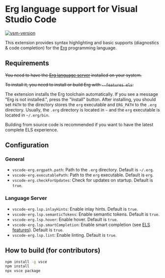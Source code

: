 # Erg language support for Visual Studio Code

<a href="https://marketplace.visualstudio.com/items?itemName=erg-lang.vscode-erg" target="_blank" rel="noreferrer noopener nofollow"><img src="https://img.shields.io/visual-studio-marketplace/v/erg-lang.vscode-erg?style=flat&amp;label=VS%20Marketplace&amp;logo=visual-studio-code" alt="vsm-version"></a>

This extension provides syntax highlighting and basic supports (diagnostics & code completion) for the [Erg](https://github.com/erg-lang/erg) programming language.

## Requirements

~~You need to have the [Erg language server](https://github.com/erg-lang/erg/tree/main/compiler/els#readme) installed on your system.~~

~~To install it, you need to install or build Erg with `--features els`.~~

The extension installs the Erg toolchain automatically. If you see a message "Erg is not installed.", press the "Install" button.
After installing, you should set `PATH` to the directory stores the `erg` executable and `ERG_PATH` to the `.erg` directory.
Usually, the `.erg` directory is located in `~` and the `erg` executable is located in `~/.erg/bin`.

Building from source code is recommended if you want to have the latest complete ELS experience.

## Configuration

### General

* `vscode-erg.ergpath.path`: Path to the `.erg` directory. Default is `~/.erg`.
* `vscode-erg.executablePath`: Path to the `erg` executable. Default is `erg`.
* `vscode-erg.checkForUpdates`: Check for updates on startup. Default is `true`.

### Language Server

* `vscode-erg.lsp.inlayHints`: Enable inlay hints. Default is `true`.
* `vscode-erg.lsp.semanticTokens`: Enable semantic tokens. Default is `true`.
* `vscode-erg.lsp.hover`: Enable hover. Default is `true`.
* `vscode-erg.lsp.smartCompletion`: Enable smart completion (see [ELS features](https://github.com/erg-lang/erg/blob/main/crates/els/doc/features.md)). Default is `true`.
* `vscode-erg.lsp.lint`: Enable linting. Default is `true`.

## How to build (for contributors)

```sh
npm install -g vsce
npm install
npx vsce package
```
